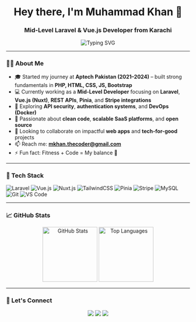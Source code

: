 <h1 align="center">Hey there, I'm Muhammad Khan 👋</h1>
<h3 align="center">Mid-Level Laravel & Vue.js Developer from Karachi</h3>

<p align="center">
  <img src="https://readme-typing-svg.herokuapp.com?font=Fira+Code&size=22&pause=1000&color=6366F1&center=true&vCenter=true&width=435&lines=Full-Stack+Developer;Laravel+%7C+Vue.js+%7C+Tailwind+CSS;Open+Source+Contributor;Always+Learning+New+Things" alt="Typing SVG" />
</p>

---

### 👨‍💻 About Me  

- 🎓 Started my journey at **Aptech Pakistan (2021–2024)** – built strong fundamentals in **PHP, HTML, CSS, JS, Bootstrap**
- 💻 Currently working as a **Mid-Level Developer** focusing on **Laravel**, **Vue.js (Nuxt)**, **REST APIs**, **Pinia**, and **Stripe integrations**
- 🌱 Exploring **API security**, **authentication systems**, and **DevOps (Docker)**
- 👀 Passionate about **clean code**, **scalable SaaS platforms**, and **open source**
- 🤝 Looking to collaborate on impactful **web apps** and **tech-for-good** projects
- 📫 Reach me: **mkhan.thecoder@gmail.com**
- ⚡ Fun fact: Fitness + Code = My balance 💪  

---

### 🔧 Tech Stack  

![Laravel](https://img.shields.io/badge/Laravel-FF2D20?style=for-the-badge&logo=laravel&logoColor=white)
![Vue.js](https://img.shields.io/badge/Vue.js-35495E?style=for-the-badge&logo=vue.js&logoColor=4FC08D)
![Nuxt.js](https://img.shields.io/badge/Nuxt-00DC82?style=for-the-badge&logo=nuxtdotjs&logoColor=white)
![TailwindCSS](https://img.shields.io/badge/TailwindCSS-06B6D4?style=for-the-badge&logo=tailwindcss&logoColor=white)
![Pinia](https://img.shields.io/badge/Pinia-FCD34D?style=for-the-badge&logo=pinia&logoColor=black)
![Stripe](https://img.shields.io/badge/Stripe-635BFF?style=for-the-badge&logo=stripe&logoColor=white)
![MySQL](https://img.shields.io/badge/MySQL-00758F?style=for-the-badge&logo=mysql&logoColor=white)
![Git](https://img.shields.io/badge/Git-F05032?style=for-the-badge&logo=git&logoColor=white)
![VS Code](https://img.shields.io/badge/VS_Code-007ACC?style=for-the-badge&logo=visual-studio-code&logoColor=white)

---

### 📈 GitHub Stats  

<p align="center">
  <img src="https://github-readme-stats.vercel.app/api?username=khaandev&show_icons=true&theme=tokyonight" alt="GitHub Stats" height="150" />
  <img src="https://github-readme-stats.vercel.app/api/top-langs/?username=khaandev&layout=compact&theme=tokyonight" alt="Top Languages" height="150" />
</p>

---

### 🔗 Let's Connect  

<p align="center">
  <a href="https://mkhan.io" target="_blank"><img src="https://img.shields.io/badge/Portfolio-000000?style=for-the-badge&logo=vercel&logoColor=white" /></a>
  <a href="https://www.linkedin.com/in/muhammad-khan-b1a2532a2/" target="_blank"><img src="https://img.shields.io/badge/LinkedIn-blue?style=for-the-badge&logo=linkedin&logoColor=white" /></a>
  <a href="mailto:mkhan.thecoder@gmail.com"><img src="https://img.shields.io/badge/Email-D14836?style=for-the-badge&logo=gmail&logoColor=white" /></a>
</p>
